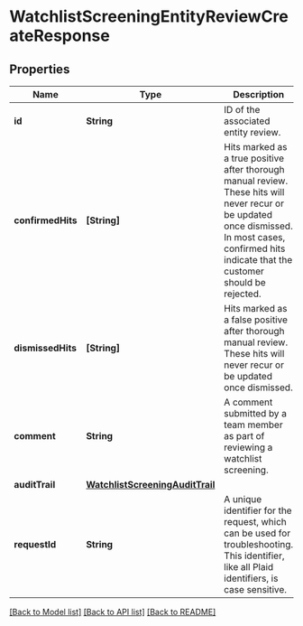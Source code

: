 # WatchlistScreeningEntityReviewCreateResponse

## Properties
Name | Type | Description | Notes
------------ | ------------- | ------------- | -------------
**id** | **String** | ID of the associated entity review. | 
**confirmedHits** | **[String]** | Hits marked as a true positive after thorough manual review. These hits will never recur or be updated once dismissed. In most cases, confirmed hits indicate that the customer should be rejected. | 
**dismissedHits** | **[String]** | Hits marked as a false positive after thorough manual review. These hits will never recur or be updated once dismissed. | 
**comment** | **String** | A comment submitted by a team member as part of reviewing a watchlist screening. | 
**auditTrail** | [**WatchlistScreeningAuditTrail**](WatchlistScreeningAuditTrail.md) |  | 
**requestId** | **String** | A unique identifier for the request, which can be used for troubleshooting. This identifier, like all Plaid identifiers, is case sensitive. | 

[[Back to Model list]](../README.md#documentation-for-models) [[Back to API list]](../README.md#documentation-for-api-endpoints) [[Back to README]](../README.md)


